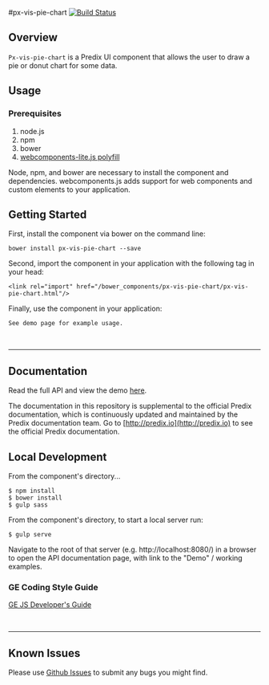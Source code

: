 #px-vis-pie-chart [![Build Status](https://travis-ci.org/PredixDev/px-vis-pie-chart.svg?branch=master)](https://travis-ci.org/PredixDev/px-vis-pie-chart)

## Overview

`Px-vis-pie-chart` is a Predix UI component that allows the user to draw a pie or donut chart for some data.

## Usage

### Prerequisites
1. node.js
2. npm
3. bower
4. [webcomponents-lite.js polyfill](https://github.com/webcomponents/webcomponentsjs)

Node, npm, and bower are necessary to install the component and dependencies. webcomponents.js adds support for web components and custom elements to your application.

## Getting Started

First, install the component via bower on the command line:

```
bower install px-vis-pie-chart --save
```

Second, import the component in your application with the following tag in your head:

```
<link rel="import" href="/bower_components/px-vis-pie-chart/px-vis-pie-chart.html"/>
```

Finally, use the component in your application:

```
See demo page for example usage.
```

<br />
<hr />

## Documentation

Read the full API and view the demo [here](https://predixdev.github.io/px-vis-pie-chart).

The documentation in this repository is supplemental to the official Predix documentation, which is continuously updated and maintained by the Predix documentation team. Go to [http://predix.io](http://predix.io)  to see the official Predix documentation.


## Local Development

From the component's directory...

```
$ npm install
$ bower install
$ gulp sass
```

From the component's directory, to start a local server run:

```
$ gulp serve
```

Navigate to the root of that server (e.g. http://localhost:8080/) in a browser to open the API documentation page, with link to the "Demo" / working examples.




### GE Coding Style Guide
[GE JS Developer's Guide](https://github.com/GeneralElectric/javascript)

<br />
<hr />

## Known Issues

Please use [Github Issues](https://github.com/PredixDev/px-vis-pie-chart/issues) to submit any bugs you might find.
